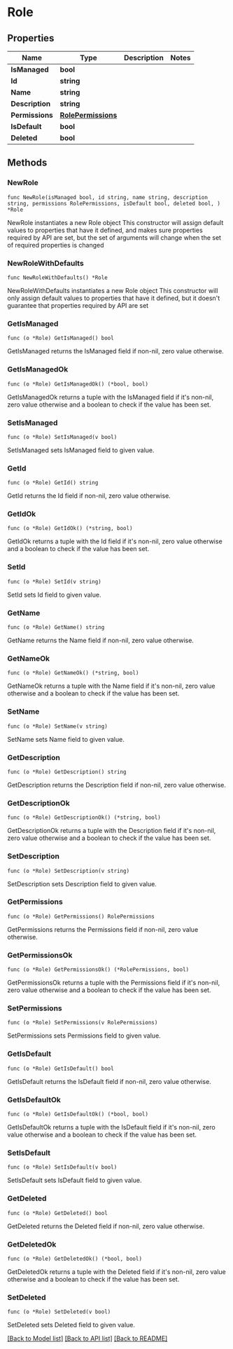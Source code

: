 # Role

## Properties

Name | Type | Description | Notes
------------ | ------------- | ------------- | -------------
**IsManaged** | **bool** |  | 
**Id** | **string** |  | 
**Name** | **string** |  | 
**Description** | **string** |  | 
**Permissions** | [**RolePermissions**](RolePermissions.md) |  | 
**IsDefault** | **bool** |  | 
**Deleted** | **bool** |  | 

## Methods

### NewRole

`func NewRole(isManaged bool, id string, name string, description string, permissions RolePermissions, isDefault bool, deleted bool, ) *Role`

NewRole instantiates a new Role object
This constructor will assign default values to properties that have it defined,
and makes sure properties required by API are set, but the set of arguments
will change when the set of required properties is changed

### NewRoleWithDefaults

`func NewRoleWithDefaults() *Role`

NewRoleWithDefaults instantiates a new Role object
This constructor will only assign default values to properties that have it defined,
but it doesn't guarantee that properties required by API are set

### GetIsManaged

`func (o *Role) GetIsManaged() bool`

GetIsManaged returns the IsManaged field if non-nil, zero value otherwise.

### GetIsManagedOk

`func (o *Role) GetIsManagedOk() (*bool, bool)`

GetIsManagedOk returns a tuple with the IsManaged field if it's non-nil, zero value otherwise
and a boolean to check if the value has been set.

### SetIsManaged

`func (o *Role) SetIsManaged(v bool)`

SetIsManaged sets IsManaged field to given value.


### GetId

`func (o *Role) GetId() string`

GetId returns the Id field if non-nil, zero value otherwise.

### GetIdOk

`func (o *Role) GetIdOk() (*string, bool)`

GetIdOk returns a tuple with the Id field if it's non-nil, zero value otherwise
and a boolean to check if the value has been set.

### SetId

`func (o *Role) SetId(v string)`

SetId sets Id field to given value.


### GetName

`func (o *Role) GetName() string`

GetName returns the Name field if non-nil, zero value otherwise.

### GetNameOk

`func (o *Role) GetNameOk() (*string, bool)`

GetNameOk returns a tuple with the Name field if it's non-nil, zero value otherwise
and a boolean to check if the value has been set.

### SetName

`func (o *Role) SetName(v string)`

SetName sets Name field to given value.


### GetDescription

`func (o *Role) GetDescription() string`

GetDescription returns the Description field if non-nil, zero value otherwise.

### GetDescriptionOk

`func (o *Role) GetDescriptionOk() (*string, bool)`

GetDescriptionOk returns a tuple with the Description field if it's non-nil, zero value otherwise
and a boolean to check if the value has been set.

### SetDescription

`func (o *Role) SetDescription(v string)`

SetDescription sets Description field to given value.


### GetPermissions

`func (o *Role) GetPermissions() RolePermissions`

GetPermissions returns the Permissions field if non-nil, zero value otherwise.

### GetPermissionsOk

`func (o *Role) GetPermissionsOk() (*RolePermissions, bool)`

GetPermissionsOk returns a tuple with the Permissions field if it's non-nil, zero value otherwise
and a boolean to check if the value has been set.

### SetPermissions

`func (o *Role) SetPermissions(v RolePermissions)`

SetPermissions sets Permissions field to given value.


### GetIsDefault

`func (o *Role) GetIsDefault() bool`

GetIsDefault returns the IsDefault field if non-nil, zero value otherwise.

### GetIsDefaultOk

`func (o *Role) GetIsDefaultOk() (*bool, bool)`

GetIsDefaultOk returns a tuple with the IsDefault field if it's non-nil, zero value otherwise
and a boolean to check if the value has been set.

### SetIsDefault

`func (o *Role) SetIsDefault(v bool)`

SetIsDefault sets IsDefault field to given value.


### GetDeleted

`func (o *Role) GetDeleted() bool`

GetDeleted returns the Deleted field if non-nil, zero value otherwise.

### GetDeletedOk

`func (o *Role) GetDeletedOk() (*bool, bool)`

GetDeletedOk returns a tuple with the Deleted field if it's non-nil, zero value otherwise
and a boolean to check if the value has been set.

### SetDeleted

`func (o *Role) SetDeleted(v bool)`

SetDeleted sets Deleted field to given value.



[[Back to Model list]](../README.md#documentation-for-models) [[Back to API list]](../README.md#documentation-for-api-endpoints) [[Back to README]](../README.md)


